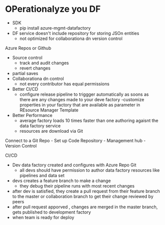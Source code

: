 # OPerationalyze you DF

- SDK 
    - pip install azure-mgmt-datafactory
- DF service doesn't include repository for storing JSOn entities
    - not optimized for collaborationa dn version control

Azure Repos or Github
- Source control
    - track and audit changes
    - revert changes
- partial saves
- Collaborationa dn control
    - not every contributor has equal permissions
- Better CI/CD
    - configure release pipeline to triggger automatically as soons as there are any changes made to your deve factory
    -customize properties in your factory that are available as parameter in REsource Manager Template
- Better Performance
    - average factory loads 10 times faster than one authoring agaisnt the data factory service
    - resources are download via Git

Connect to a Git Repo
    - Set up Code Repository
    - Management hub
    - Version Control  
        
CI/CD
- Dev data factory created and configures with Azure Repo Git
    - all devs should have permission to author data factory resources like pipelines and data set
- devs creates a feature branch to make a change
    - they debug their pipeline runs with most recent changes
- after dev is satisfied, they create a pull request from their feature branch to the master or collaboration branch to get their change reviewed by peers
- after pull request apporved , changes are merged in the master branch, gets published to development factory
- when team is ready for deploy